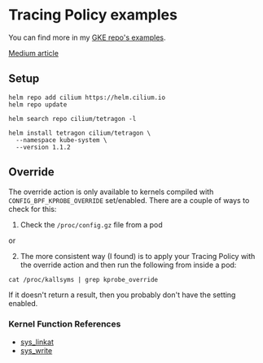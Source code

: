 # Tracing Policy examples
You can find more in my [GKE repo's examples](https://github.com/Neutrollized/free-tier-gke/tree/master/examples/tetragon).

[Medium article](https://medium.com/azure-terraformer/azure-kubernetes-service-supports-a-powerful-tetragon-feature-a62165d884e1)

## Setup
```console
helm repo add cilium https://helm.cilium.io
helm repo update

helm search repo cilium/tetragon -l

helm install tetragon cilium/tetragon \
  --namespace kube-system \
  --version 1.1.2
```

## Override
The override action is only available to kernels compiled with `CONFIG_BPF_KPROBE_OVERRIDE` set/enabled.  There are a couple of ways to check for this:

1. Check the `/proc/config.gz` file from a pod

or 

2. The more consistent way (I found) is to apply your Tracing Policy with the override action and then run the following from inside a pod:
```
cat /proc/kallsyms | grep kprobe_override
```

If it doesn't return a result, then you probably don't have the setting enabled.


### Kernel Function References
- [sys_linkat](https://elixir.bootlin.com/linux/v4.8/source/fs/namei.c#L4217)
- [sys_write](https://elixir.bootlin.com/linux/v6.11.7/source/fs/read_write.c#L652)
